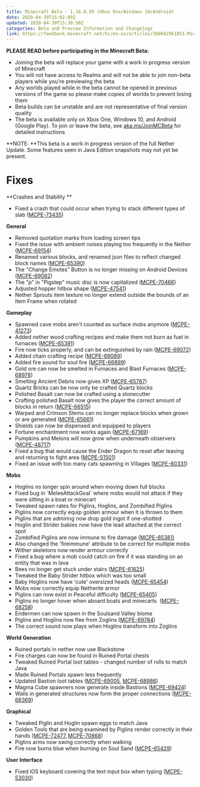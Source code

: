 ```yaml
---
title: Minecraft Beta - 1.16.0.59 (Xbox One/Windows 10/Android)
date: 2020-04-30T15:02:09Z
updated: 2020-04-30T15:30:50Z
categories: Beta and Preview Information and Changelogs
link: https://feedback.minecraft.net/hc/en-us/articles/360042961851-Minecraft-Beta-1-16-0-59-Xbox-One-Windows-10-Android-
---
```


**PLEASE READ before participating in the Minecraft Beta:**

-   Joining the beta will replace your game with a work in progress version of Minecraft
-   You will not have access to Realms and will not be able to join non-beta players while you\'re previewing the beta
-   Any worlds played while in the beta cannot be opened in previous versions of the game so please make copies of worlds to prevent losing them
-   Beta builds can be unstable and are not representative of final version quality
-   The beta is available only on Xbox One, Windows 10, and Android (Google Play). To join or leave the beta, see [aka.ms/JoinMCBeta](https://aka.ms/JoinMCBeta) for detailed instructions

**NOTE: **This beta is a work in progress version of the full Nether Update. Some features seen in Java Edition snapshots may not yet be present. 

# **Fixes** 

**Crashes and Stability ** 

-   Fixed a crash that could occur when trying to stack different types of slab ([MCPE-73435](https://bugs.mojang.com/browse/MCPE-73435)) 

**General** 

-   Removed quotation marks from loading screen tips 
-   Fixed the issue with ambient noises playing too frequently in the Nether ([MCPE-69154](https://bugs.mojang.com/browse/MCPE-69154)) 
-   Renamed various blocks, and renamed json files to reflect changed block names ([MCPE-65390](https://bugs.mojang.com/browse/MCPE-65390)) 
-   The "Change Emotes" Button is no longer missing on Android Devices ([MCPE-69082](https://bugs.mojang.com/browse/MCPE-69082))  
-   The \"p\" in \"Pigstep\" music disc is now capitalized ([MCPE-70466](https://bugs.mojang.com/browse/MCPE-70466)) 
-   Adjusted hopper hitbox shape ([MCPE-47541](https://bugs.mojang.com/browse/MCPE-47541)) 
-   Nether Sprouts item texture no longer extend outside the bounds of an Item Frame when rotated 

**Gameplay** 

-   Spawned cave mobs aren\'t counted as surface mobs anymore ([MCPE-41273](https://bugs.mojang.com/projects/MCPE/issues/MCPE-41273)) 
-   Added nether wood crafting recipes and make them not burn as fuel in furnaces ([MCPE-65391](https://bugs.mojang.com/browse/MCPE-65391))  
-   Fire now ticks properly, and can be extinguished by rain ([MCPE-69072](https://bugs.mojang.com/browse/MCPE-69072)) 
-   Added chain crafting recipe ([MCPE-69089](https://bugs.mojang.com/browse/MCPE-69089)) 
-   Added fire sound for soul fire ([MCPE-66899](https://bugs.mojang.com/browse/MCPE-66899)) 
-   Gold ore can now be smelted in Furnaces and Blast Furnaces ([MCPE-68978](https://bugs.mojang.com/browse/MCPE-68978))  
-   Smelting Ancient Debris now gives XP ([MCPE-65787](https://bugs.mojang.com/browse/MCPE-65787)) 
-   Quartz Bricks can be now only be crafted Quartz blocks
-   Polished Basalt can now be crafted using a stonecutter 
-   Crafting polished Basalt now gives the player the correct amount of blocks in return ([MCPE-66515](https://bugs.mojang.com/browse/MCPE-66515))  
-   Warped and Crimson Stems can no longer replace blocks when grown or are generated ([MCPE-65661](https://bugs.mojang.com/browse/MCPE-65661))  
-   Shields can now be dispensed and equipped to players 
-   Fortune enchantment now works again ([MCPE-67169](https://bugs.mojang.com/browse/MCPE-67169))  
-   Pumpkins and Melons will now grow when underneath observers ([MCPE-48717](https://bugs.mojang.com/browse/MCPE-48717)) 
-   Fixed a bug that would cause the Ender Dragon to reset after leaving and returning to fight area ([MCPE-51501](https://bugs.mojang.com/browse/MCPE-51501))
-   Fixed an issue with too many cats spawning in Villages ([MCPE-60331](https://bugs.mojang.com/browse/MCPE-60331))

**Mobs** 

-   Hoglins no longer spin around when moving down full blocks 
-   Fixed bug in \`MeleeAttackGoal\` where mobs would not attack if they were sitting in a boat or minecart  
-   Tweaked spawn rates for Piglins, Hoglins, and Zombified Piglins 
-   Piglins now correctly equip golden armour when it is thrown to them
-   Piglins that are admiring now drop gold ingot if one-shotted 
-   Hoglin and Strider babies now have the lead attached at the correct spot  
-   Zombified Piglins are now immune to fire damage ([MCPE-65381)](https://bugs.mojang.com/browse/MCPE-65381)
-   Also changed the 'fireimmune' attribute to be correct for multiple mobs 
-   Wither skeletons now render armour correctly 
-   Fixed a bug where a mob could catch on fire if it was standing on an entity that was in lava
-   Bees no longer get stuck under stairs ([MCPE-61625](https://bugs.mojang.com/projects/MCPE/issues/MCPE-61625))
-   Tweaked the Baby Strider hitbox which was too small
-   Baby Hoglins now have 'cute' oversized heads ([MCPE-65454](https://bugs.mojang.com/browse/MCPE-65454))
-   Mobs now correctly equip Netherite armor 
-   Piglins can now exist in Peaceful difficulty ([MCPE-65405](https://bugs.mojang.com/browse/MCPE-65405)) 
-   Piglins no longer hover when aboard boats and minecarts  ([MCPE-68258](https://bugs.mojang.com/browse/MCPE-68258)) 
-   Endermen can now spawn in the Soulsand Valley biome 
-   Piglins and Hoglins now flee from Zoglins ([MCPE-69784](https://bugs.mojang.com/browse/MCPE-69784)) 
-   The correct sound now plays when Hoglins transform into Zoglins

**World Generation** 

-   Ruined portals in nether now use Blackstone 
-   Fire charges can now be found in Ruined Portal chests
-   Tweaked Ruined Portal loot tables - changed number of rolls to match Java 
-   Made Ruined Portals spawn less frequently 
-   Updated Bastion loot tables ([MCPE-69005](https://bugs.mojang.com/browse/MCPE-69005), [MCPE-68986](https://bugs.mojang.com/browse/MCPE-68986))
-   Magma Cube spawners now generate inside Bastions ([MCPE-69424](https://bugs.mojang.com/browse/MCPE-69424)) 
-   Walls in generated structures now form the proper connections ([MCPE-66369](https://bugs.mojang.com/browse/MCPE-66369)) 

**Graphical** 

-   Tweaked Piglin and Hoglin spawn eggs to match Java 
-   Golden Tools that are being examined by Piglins render correctly in their hands ([MCPE-72477](https://bugs.mojang.com/browse/MCPE-72477), [MCPE-70868](https://bugs.mojang.com/browse/MCPE-70868)) 
-   Piglins arms now swing correctly when walking
-   Fire now burns blue when burning on Soul Sand ([MCPE-65429](https://bugs.mojang.com/browse/MCPE-65429))  

**User Interface** 

-   Fixed iOS keyboard covering the text input box when typing ([MCPE-53030](https://bugs.mojang.com/browse/MCPE-53030))
